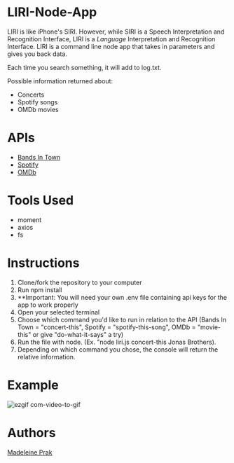 # LIRI-Node-App

LIRI is like iPhone's SIRI. However, while SIRI is a Speech Interpretation and Recognition Interface, LIRI is a _Language_ Interpretation and Recognition Interface. LIRI is a command line node app that takes in parameters and gives you back data.

Each time you search something, it will add to log.txt.

Possible information returned about:
* Concerts
* Spotify songs
* OMDb movies

# APIs
* [Bands In Town](https://artists.bandsintown.com/support/bandsintown-api)
* [Spotify](https://developer.spotify.com/documentation/web-api/)
* [OMDb](https://www.omdbapi.com/)

# Tools Used
* moment
* axios
* fs

# Instructions
1. Clone/fork the repository to your computer
2. Run npm install
3. **Important: You will need your own .env file containing api keys for the app to work properly
4. Open your selected terminal
5. Choose which command you'd like to run in relation to the API (Bands In Town = "concert-this", Spotify = "spotify-this-song", OMDb = "movie-this" or give "do-what-it-says" a try)
6. Run the file with node. (Ex. "node liri.js concert-this Jonas Brothers). 
7. Depending on which command you chose, the console will return the relative information.

# Example
![ezgif com-video-to-gif](https://user-images.githubusercontent.com/26778117/66092895-c5c2f000-e542-11e9-80d8-3bba273fa9f7.gif)

# Authors
[Madeleine Prak](https://github.com/madeleineprak/)